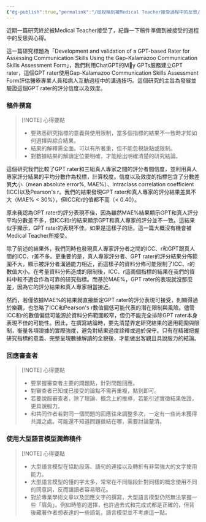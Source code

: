```yaml
---
{"dg-publish":true,"permalink":"/從投稿到被Medical Teacher接受過程中的反思/","title":"從投稿到被Medical Teacher接受過程中的反思","tags":["guideline","manuscript","ai","chatgpt"],"created":"2025-07-04T14:01","updated":"2025-07-04T16:43"}
---
```



近期一篇研究終於被Medical Teacher接受了，紀錄一下稿件準備到被接受的過程中的反思與心得。

這一篇研究標題為「Development and validation of a GPT-based Rater for Assessing Communication Skills Using the Gap-Kalamazoo Communication Skills Assessment Form」，我們利用ChatGPT的My GPTs服務建立GPT rater，這個GPT rater使用Gap-Kalamazoo Communication Skills Assessment Form評估醫療專業人員和病人互動過程中的溝通技巧。這個研究的主旨為發展並驗證這個GPT rater的評分信度以及效度。

### 稿件撰寫


> [!NOTE] 心得要點
> - 要熟悉研究指標的意義與使用限制，當多個指標的結果不一致時才知如何選擇與綜合結果。
> - 結果的解釋需全面。可以有所著重，但不能忽視缺點或限制。
> - 對數據結果的解讀定位要明確，才能給出明確清楚的研究結論。


這個研究我們比較了GPT rater和三組真人專家之間的評分者間信度，並利用真人專家評分結果的平均分數作為校標，計算校度。信度以及效度的指標包含了分數差異大小（mean absolute error%, MAE%）、Intraclass correlation coefficient (ICC)以及Pearson's r。我們的結果發現GPT rater和真人專家的評分結果差異不大（MAE% < 30%），但ICC和r的值都不高（< 0.40）。

原來我認為GPT rater的評分表現不佳，因為雖然MAE%結果顯示GPT和真人評分平均分數差不多，但ICC和r的結果顯示GPT和真人專家的評分並不一致。這結果似乎顯示，GPT rater的表現不佳。如果是這樣子的話，這一篇大概沒有機會被Medical Teacher所接受。

除了前述的結果外，我們同時也發現真人專家評分者之間的ICC、r和GPT跟真人間的ICC、r差不多。更重要的是，真人專家評分者、GPT rater的評分結果分佈範圍不大，顯示被評分者溝通能力相近，而這樣子的資料分佈可能限制了ICC、r的數值大小。在考量資料分佈造成的限制後，ICC、r這兩個指標的結果在我們的資料中較不適合作為可靠的研究指標。而基於MAE%，GPT rater的表現就沒那麼差，因為它的評分結果和真人專家相當接近。

然而，若僅依據MAE%的結果就直接斷定GPT rater的評分表現可接受，則顯得過於樂觀，也忽略了ICC和Pearson's r數值偏低可能代表的潛在限制與風險。儘管ICC和r的數值偏低可能源於資料分佈範圍較窄，但仍不能完全排除GPT rater本身表現不佳的可能性。因此，在撰寫結論時，要先清楚界定研究結果的適用範圍與限制，衡量各項證據的實際強度，避免對結果過度詮釋或過於保守。只有在精確把握研究指標的意義、完整呈現數據解讀的全貌後，才能做出客觀且具說服力的結論。


### 回應審查者

> [!NOTE] 心得要點
> - 要掌握審查者主要的問題點，針對問題回應。
> - 對審查者已知或已接受的論點不需再重複，點到即可。
> - 若要說服審查者，除了理論、概念上的推導，若能引述實徵結果佐證，更具說服力。
> - 和共同作者若對同一個問題的回應往來調整多次，一定有一些尚未獲得共識之處。可能還不知道問題徵結在哪，需要討論釐清。



### 使用大型語言模型潤飾稿件

> [!NOTE] 心得要點
> - 大型語言模型在協助段落、語句的連接以及轉折有非常強大的文字使用能力。
> - 大型語言模型的懂的字太多，常常在不同階段針對同樣的概念使用不同的同意詞，反而讓讀者容易眼花。
> - 對於專業學術文章以及回應文字的撰寫，大型語言模型仍然無法掌握一些「眉角」。例如時態的選擇，也許過去式和完成式都是正確的，但背後藏著作者想表達的一些語氣，語言模型並不考慮這一點。